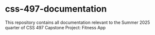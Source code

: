 # css-497-documentation
This repository contains all documentation relevant to the Summer 2025 quarter of CSS 497 Capstone Project: Fitness App

